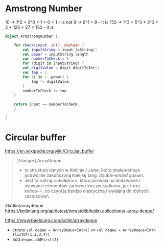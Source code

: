 

# Amstrong Number
10 -> 1^2 + 0^0 = 1 + 0 = 1 - is not
9 -> 9^1 = 9 - it is
153 -> 1^3 + 5^3 + 3^3 = 3 + 125 + 27 = 153 - it is
```kotlin
object ArmstrongNumber {

    fun check(input: Int): Boolean {
        val inputString = input.toString() 
        val power = inputString.length
        var numberToCheck = 0
        for (digit in inputString) {
        val digitValue = digit.digitToInt()
        var tmp = 1
        for (i in 1..power) {
            tmp *= digitValue
        }
        numberToCheck += tmp
    }
    
    return input == numberToCheck
    }

}
```


# Circular buffer
https://en.wikipedia.org/wiki/Circular_buffer

>[!danger] ArrayDeque
> - to struktura danych w Kotlinie i Javie, która implementuje podwójnie zakończoną kolejkę (ang. *double-ended queue*). 
> - Jest to rodzaj ==kolejki==, która pozwala na dodawanie i usuwanie elementów zarówno ==z początku==, jak i ==z końca==, co czyni ją bardzo elastyczną i wydajną do różnych zastosowań.

#kotlin/arraydeque 
https://kotlinlang.org/api/latest/jvm/stdlib/kotlin.collections/-array-deque/

https://www.baeldung.com/kotlin/arraydeque
- create `val deque = ArrayDeque<Int>()` or `val deque = ArrayDeque<Int>(listOf(1,2,3,4))`
- add `deque.addFirst(2)`








